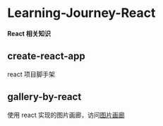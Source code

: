 # Learning-Journey-React

**React 相关知识**

## create-react-app

react 项目脚手架

## gallery-by-react

使用 react 实现的图片画廊，访问[图片画廊](http://piaoyidage.github.com/Learning-Journey-React)